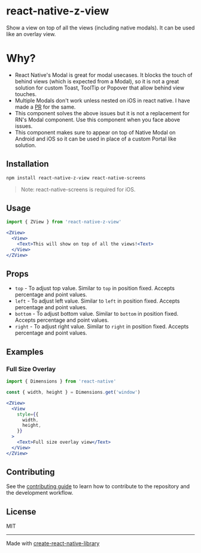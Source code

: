 # react-native-z-view

Show a view on top of all the views (including native modals). It can be used like an overlay view.

# Why?

- React Native's Modal is great for modal usecases. It blocks the touch of behind views (which is expected from a Modal), so it is not a great solution for custom Toast, ToolTip or Popover that allow behind view touches.
- Multiple Modals don't work unless nested on iOS in react native. I have made a [PR](https://github.com/facebook/react-native/pull/31498) for the same.
- This component solves the above issues but it is not a replacement for RN's Modal component. Use this component when you face above issues.
- This component makes sure to appear on top of Native Modal on Android and iOS so it can be used in place of a custom Portal like solution.

## Installation

```sh
npm install react-native-z-view react-native-screens
```

> Note: react-native-screens is required for iOS.

## Usage

```jsx
import { ZView } from 'react-native-z-view'

<ZView>
  <View>
    <Text>This will show on top of all the views!<Text>
  </View>
</ZView>
```

## Props

- `top` - To adjust top value. Similar to `top` in position fixed. Accepts percentage and point values.
- `left` - To adjust left value. Similar to `left` in position fixed. Accepts percentage and point values.
- `bottom` - To adjust bottom value. Similar to `bottom` in position fixed. Accepts percentage and point values.
- `right` - To adjust right value. Similar to `right` in position fixed. Accepts percentage and point values.

## Examples

### Full Size Overlay

```jsx
import { Dimensions } from 'react-native'

const { width, height } = Dimensions.get('window')

<ZView>
  <View
    style={{
      width,
      height,
    }}
  >
    <Text>Full size overlay view</Text>
  </View>
</ZView>
```

## Contributing

See the [contributing guide](CONTRIBUTING.md) to learn how to contribute to the repository and the development workflow.

## License

MIT

---

Made with [create-react-native-library](https://github.com/callstack/react-native-builder-bob)
